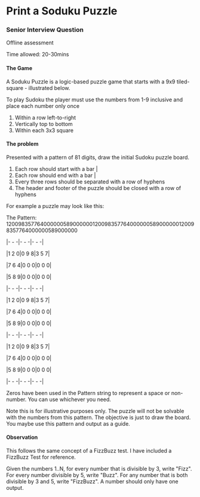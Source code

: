 # Print a Soduku Puzzle

### Senior Interview Question

Offline assessment

Time allowed: 20-30mins

#### The Game

A Soduku Puzzle is a logic-based puzzle game that starts with a 9x9 tiled-square - illustrated below. 

To play Sudoku the player must use the numbers from 1-9 inclusive and place each number only once 

1. Within a row left-to-right
1. Vertically top to bottom
1. Within each 3x3 square

#### The problem

Presented with a pattern of 81 digits, draw the initial Sudoku puzzle board.

1. Each row should start with a bar |
1. Each row should end with a bar |
1. Every three rows should be separated with a row of hyphens
1. The header and footer of the puzzle should be closed with a row of hyphens

For example a puzzle may look like this:

The Pattern: 120098357764000000589000000120098357764000000589000000120098357764000000589000000

|- - -|- - -|- - -|

|1 2 0|0 9 8|3 5 7|

|7 6 4|0 0 0|0 0 0|

|5 8 9|0 0 0|0 0 0|

|- - -|- - -|- - -|

|1 2 0|0 9 8|3 5 7|

|7 6 4|0 0 0|0 0 0|

|5 8 9|0 0 0|0 0 0|

|- - -|- - -|- - -|

|1 2 0|0 9 8|3 5 7|

|7 6 4|0 0 0|0 0 0|

|5 8 9|0 0 0|0 0 0|

|- - -|- - -|- - -|

Zeros have been used in the Pattern string to represent a space or non-number. You can use whichever you need.

Note this is for illustrative purposes only. The puzzle will not be solvable with the numbers from this pattern. The objective is just to draw the board. You maybe use this pattern and output as a guide.


#### Observation

This follows the same concept of a FizzBuzz test. I have included a FizzBuzz Test for reference.

Given the numbers 1..N, for every number that is divisible by 3, write "Fizz". For every number divisible by 5, write "Buzz". For any number that is both divisible by 3 and 5, write "FizzBuzz". A number should only have one output.